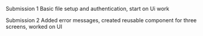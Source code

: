 Submission 1
Basic file setup and authentication, start on Ui work

Submission 2
Added error messages, created reusable component for three screens, worked on UI
